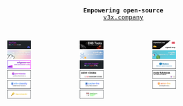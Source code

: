 <pre align="center">
    <br />
    <b>Empowering open-source</b>
    <a target="_blank" href="https://v3x.company?ref=github-readme">v3x.company</a>
    <br />
</pre>

<div style="display: grid; grid-template-columns: 1fr 1fr 1fr;">
    <a target="_blank" href="https://discord.gg/v3x"><img src="/projects/devtalk-small.png#1" style="width: 33%" /></a>
    <a target="_blank" href="https://github.com/v3xlabs/ens-tools"><img src="/projects/ens-tools-small.png#1" style="width: 33%" /></a>
    <a target="_blank" href="https://github.com/v3xlabs/signed-rsvp"><img src="/projects/signed-rsvp-small.png#1" style="width: 33%" /></a>
    <a target="_blank" href="https://github.com/v3xlabs/worldcoin.name"><img src="/projects/worldname-small.png#1" style="width: 33%" /></a>
    <a target="_blank" href="https://github.com/v3xlabs/sunflake"><img src="/projects/sunflake-small.png#1" style="width: 33%" /></a>
    <a target="_blank" href="https://github.com/v3xlabs/scyllo"><img src="/projects/scyllo-small.png#1" style="width: 33%" /></a>
    <a target="_blank" href="https://github.com/v3xlabs/edgeserver"><img src="/projects/edgeserver-small.png#1" style="width: 33%" /></a>
    <a target="_blank" href="https://github.com/v3xlabs/logger"><img src="/projects/logger-small.png#1" style="width: 33%" /></a>
    <a target="_blank" href="https://github.com/v3xlabs/redeez"><img src="/projects/redeez-small.png#1" style="width: 33%" /></a>
    <a target="_blank" href="https://github.com/v3xlabs/permissio"><img src="/projects/permissio-small.png#1" style="width: 33%" /></a>
    <a target="_blank" href="https://github.com/v3xlabs/eslint-v3xlabs"><img src="/projects/eslint-small.png#1" style="width: 33%" /></a>
    <a target="_blank" href="https://github.com/v3xlabs/node-fullykiosk"><img src="/projects/node-fullykiosk-small.png#1" style="width: 33%" /></a>
    <a target="_blank" href="https://github.com/v3xlabs/eth-classify"><img src="/projects/eth-classify-small.png#1" style="width: 33%" /></a>
    <a target="_blank" href="https://github.com/v3xlabs/cache-fns"><img src="/projects/cache-fns-small.png#1" style="width: 33%" /></a>
    <a target="_blank" href="https://github.com/v3xlabs/error-fns"><img src="/projects/error-fns-small.png#1" style="width: 33%" /></a>
    <a target="_blank" href="https://key.computer"><img src="/projects/key-computer-small.png#1" style="width: 33%" /></a>
    <a target="_blank" href="https://github.com/v3xlabs/ghchart"><img src="/projects/ghchart-small.png#1" style="width: 33%" /></a>
</div>
